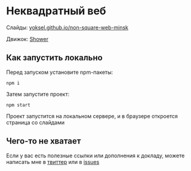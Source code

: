 # Неквадратный веб

Слайды: [yoksel.github.io/non-square-web-minsk](http://yoksel.github.io/non-square-web-minsk)

Движок: [Shower](https://github.com/shower/shower)

## Как запустить локально

Перед запуском установите npm-пакеты:

`npm i`

Затем запустите проект:

`npm start`

Проект запустится на локальном сервере, и в браузере откроется страница со слайдами

## Чего-то не хватает

Если у вас есть полезные ссылки или дополнения к докладу, можете написать мне в [твиттер](https://twitter.com/yoksel) или в [issues](https://github.com/yoksel/non-square-web-minsk/issues)
